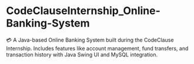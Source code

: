 # CodeClauseInternship_Online-Banking-System
💳 A Java-based Online Banking System built during the CodeClause Internship. Includes features like account management, fund transfers, and transaction history with Java Swing UI and MySQL integration.
